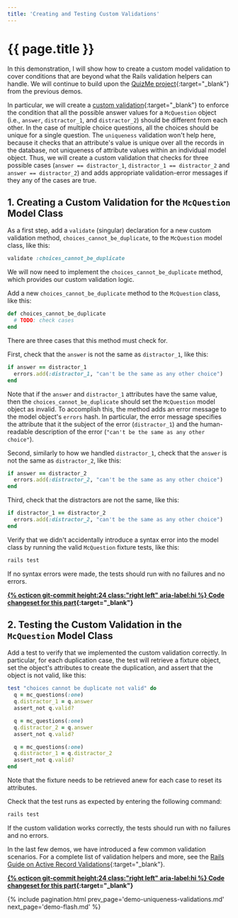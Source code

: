 ```yaml
---
title: 'Creating and Testing Custom Validations'
---
```


# {{ page.title }}

In this demonstration, I will show how to create a custom model validation to cover conditions that are beyond what the Rails validation helpers can handle. We will continue to build upon the [QuizMe project](https://github.com/human-se/quiz-me-2020){:target="_blank"} from the previous demos.

In particular, we will create a [custom validation](https://guides.rubyonrails.org/v6.0.2.1/active_record_validations.html#custom-methods){:target="_blank"} to enforce the condition that all the possible answer values for a `McQuestion` object (i.e., `answer`, `distractor_1`, and `distractor_2`) should be different from each other. In the case of multiple choice questions, all the choices should be unique for a single question. The `uniqueness` validation won't help here, because it checks that an attribute's value is unique over all the records in the database, not uniqueness of attribute values within an individual model object. Thus, we will create a custom validation that checks for three possible cases (`answer == distractor_1`, `distractor_1 == distractor_2` and `answer == distractor_2`) and adds appropriate validation-error messages if they any of the cases are true.

## 1. Creating a Custom Validation for the `McQuestion` Model Class

As a first step, add a `validate` (singular) declaration for a new custom validation method, `choices_cannot_be_duplicate`, to the `McQuestion` model class, like this:

```ruby
validate :choices_cannot_be_duplicate
```

We will now need to implement the `choices_cannot_be_duplicate` method, which provides our custom validation logic.

Add a new `choices_cannot_be_duplicate` method to the `McQuestion` class, like this:

```ruby
def choices_cannot_be_duplicate
  # TODO: check cases
end
```

There are three cases that this method must check for.

First, check that the `answer` is not the same as `distractor_1`, like this:

```ruby
if answer == distractor_1
  errors.add(:distractor_1, "can't be the same as any other choice")
end
```

Note that if the `answer` and `distractor_1` attributes have the same value, then the `choices_cannot_be_duplicate` should set the `McQuestion` model object as invalid. To accomplish this, the method adds an error message to the model object's `errors` hash. In particular, the error message specifies the attribute that it the subject of the error (`distractor_1`) and the human-readable description of the error (`"can't be the same as any other choice"`).

Second, similarly to how we handled `distractor_1`, check that the `answer` is not the same as `distractor_2`, like this:

```ruby
if answer == distractor_2
  errors.add(:distractor_2, "can't be the same as any other choice")
end
```

Third, check that the distractors are not the same, like this:

```ruby
if distractor_1 == distractor_2
  errors.add(:distractor_2, "can't be the same as any other choice")
end
```

Verify that we didn't accidentally introduce a syntax error into the model class by running the valid `McQuestion` fixture tests, like this:

```bash
rails test
```

If no syntax errors were made, the tests should run with no failures and no errors.

**[{% octicon git-commit height:24 class:"right left" aria-label:hi %} Code changeset for this part](https://github.com/human-se/quiz-me-2020/commit/180e3edd7ad9ebc887209ce9df7a4fe31e3ae7b6){:target="_blank"}**

## 2. Testing the Custom Validation in the `McQuestion` Model Class

Add a test to verify that we implemented the custom validation correctly. In particular, for each duplication case, the test will retrieve a fixture object, set the object's attributes to create the duplication, and assert that the object is not valid, like this:

```ruby
test "choices cannot be duplicate not valid" do
  q = mc_questions(:one)
  q.distractor_1 = q.answer
  assert_not q.valid?

  q = mc_questions(:one)
  q.distractor_2 = q.answer
  assert_not q.valid?

  q = mc_questions(:one)
  q.distractor_1 = q.distractor_2
  assert_not q.valid?
end
```

Note that the fixture needs to be retrieved anew for each case to reset its attributes.

Check that the test runs as expected by entering the following command:

```bash
rails test
```

If the custom validation works correctly, the tests should run with no failures and no errors.

In the last few demos, we have introduced a few common validation scenarios. For a complete list of validation helpers and more, see the [Rails Guide on Active Record Validations](https://guides.rubyonrails.org/active_record_validations.html){:target="_blank"}.

**[{% octicon git-commit height:24 class:"right left" aria-label:hi %} Code changeset for this part](https://github.com/human-se/quiz-me-2020/commit/c51903dbe2216b1b8b0dd9946127543b243ee055){:target="_blank"}**

{% include pagination.html prev_page='demo-uniqueness-validations.md' next_page='demo-flash.md' %}
